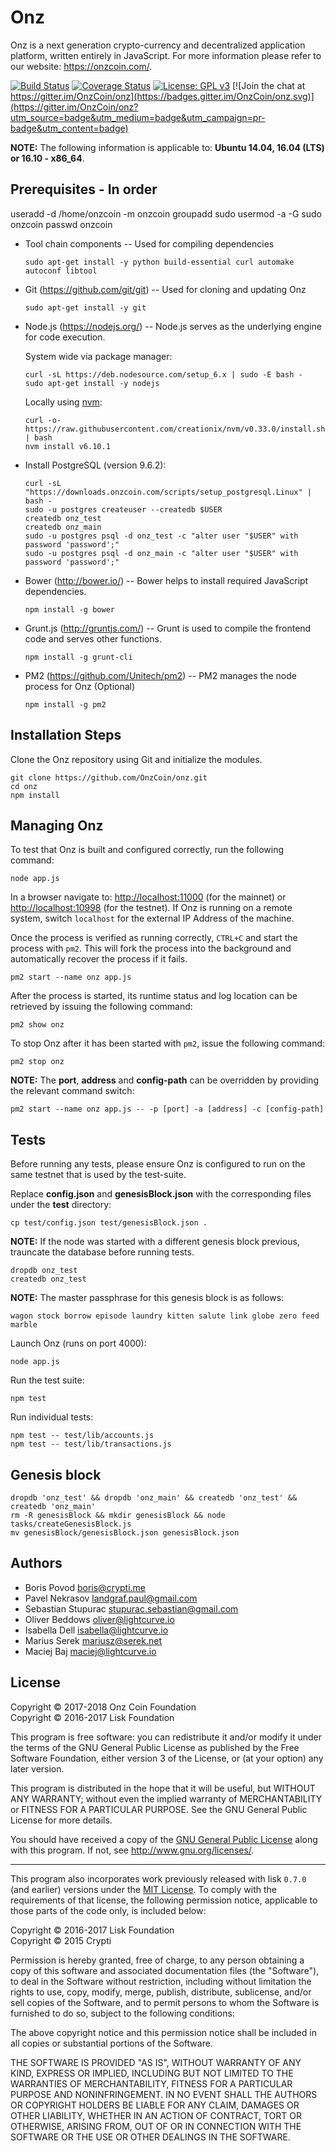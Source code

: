 # Onz

Onz is a next generation crypto-currency and decentralized application platform, written entirely in JavaScript. For more information please refer to our website: https://onzcoin.com/.

[![Build Status](https://travis-ci.org/OnzCoin/onz.svg?branch=development)](https://travis-ci.org/OnzCoin/onz)
[![Coverage Status](https://coveralls.io/repos/github/OnzCoin/onz/badge.svg?branch=development)](https://coveralls.io/github/OnzCoin/onz?branch=development)
[![License: GPL v3](https://img.shields.io/badge/License-GPL%20v3-blue.svg)](http://www.gnu.org/licenses/gpl-3.0)
[![Join the chat at https://gitter.im/OnzCoin/onz](https://badges.gitter.im/OnzCoin/onz.svg)](https://gitter.im/OnzCoin/onz?utm_source=badge&utm_medium=badge&utm_campaign=pr-badge&utm_content=badge)

**NOTE:** The following information is applicable to: **Ubuntu 14.04, 16.04 (LTS) or 16.10 - x86_64**.

## Prerequisites - In order

  useradd -d /home/onzcoin -m onzcoin
  groupadd sudo
  usermod -a -G sudo onzcoin
  passwd onzcoin

- Tool chain components -- Used for compiling dependencies

  `sudo apt-get install -y python build-essential curl automake autoconf libtool`

- Git (<https://github.com/git/git>) -- Used for cloning and updating Onz

  `sudo apt-get install -y git`

- Node.js (<https://nodejs.org/>) -- Node.js serves as the underlying engine for code execution.

  System wide via package manager:

  ```
  curl -sL https://deb.nodesource.com/setup_6.x | sudo -E bash -
  sudo apt-get install -y nodejs
  ```

  Locally using [nvm](https://github.com/creationix/nvm):

  ```
  curl -o- https://raw.githubusercontent.com/creationix/nvm/v0.33.0/install.sh | bash
  nvm install v6.10.1
  ```

- Install PostgreSQL (version 9.6.2):

  ```
  curl -sL "https://downloads.onzcoin.com/scripts/setup_postgresql.Linux" | bash -
  sudo -u postgres createuser --createdb $USER
  createdb onz_test
  createdb onz_main
  sudo -u postgres psql -d onz_test -c "alter user "$USER" with password 'password';"
  sudo -u postgres psql -d onz_main -c "alter user "$USER" with password 'password';"
  ```

- Bower (<http://bower.io/>) -- Bower helps to install required JavaScript dependencies.

  `npm install -g bower`

- Grunt.js (<http://gruntjs.com/>) -- Grunt is used to compile the frontend code and serves other functions.

  `npm install -g grunt-cli`

- PM2 (<https://github.com/Unitech/pm2>) -- PM2 manages the node process for Onz (Optional)

  `npm install -g pm2`

## Installation Steps

Clone the Onz repository using Git and initialize the modules.

```
git clone https://github.com/OnzCoin/onz.git
cd onz
npm install
```


## Managing Onz

To test that Onz is built and configured correctly, run the following command:

`node app.js`

In a browser navigate to: <http://localhost:11000> (for the mainnet) or <http://localhost:10998> (for the testnet). If Onz is running on a remote system, switch `localhost` for the external IP Address of the machine.

Once the process is verified as running correctly, `CTRL+C` and start the process with `pm2`. This will fork the process into the background and automatically recover the process if it fails.

`pm2 start --name onz app.js`

After the process is started, its runtime status and log location can be retrieved by issuing the following command:

`pm2 show onz`

To stop Onz after it has been started with `pm2`, issue the following command:

`pm2 stop onz`

**NOTE:** The **port**, **address** and **config-path** can be overridden by providing the relevant command switch:

```
pm2 start --name onz app.js -- -p [port] -a [address] -c [config-path]
```

## Tests

Before running any tests, please ensure Onz is configured to run on the same testnet that is used by the test-suite.

Replace **config.json** and **genesisBlock.json** with the corresponding files under the **test** directory:

```
cp test/config.json test/genesisBlock.json .
```

**NOTE:** If the node was started with a different genesis block previous, trauncate the database before running tests.

```
dropdb onz_test
createdb onz_test
```

**NOTE:** The master passphrase for this genesis block is as follows:

```
wagon stock borrow episode laundry kitten salute link globe zero feed marble
```

Launch Onz (runs on port 4000):

```
node app.js
```

Run the test suite:

```
npm test
```

Run individual tests:

```
npm test -- test/lib/accounts.js
npm test -- test/lib/transactions.js
```

## Genesis block
```
dropdb 'onz_test' && dropdb 'onz_main' && createdb 'onz_test' && createdb 'onz_main'
rm -R genesisBlock && mkdir genesisBlock && node tasks/createGenesisBlock.js
mv genesisBlock/genesisBlock.json genesisBlock.json
```

## Authors

- Boris Povod <boris@crypti.me>
- Pavel Nekrasov <landgraf.paul@gmail.com>
- Sebastian Stupurac <stupurac.sebastian@gmail.com>
- Oliver Beddows <oliver@lightcurve.io>
- Isabella Dell <isabella@lightcurve.io>
- Marius Serek <mariusz@serek.net>
- Maciej Baj <maciej@lightcurve.io>

## License

Copyright © 2017-2018 Onz Coin Foundation<br>
Copyright © 2016-2017 Lisk Foundation<br>

This program is free software: you can redistribute it and/or modify it under the terms of the GNU General Public License as published by the Free Software Foundation, either version 3 of the License, or (at your option) any later version.

This program is distributed in the hope that it will be useful, but WITHOUT ANY WARRANTY; without even the implied warranty of MERCHANTABILITY or FITNESS FOR A PARTICULAR PURPOSE. See the GNU General Public License for more details.

You should have received a copy of the [GNU General Public License](https://github.com/OnzCoin/onz/tree/master/LICENSE) along with this program.  If not, see <http://www.gnu.org/licenses/>.

***

This program also incorporates work previously released with lisk `0.7.0` (and earlier) versions under the [MIT License](https://opensource.org/licenses/MIT). To comply with the requirements of that license, the following permission notice, applicable to those parts of the code only, is included below:

Copyright © 2016-2017 Lisk Foundation<br>
Copyright © 2015 Crypti<br>

Permission is hereby granted, free of charge, to any person obtaining a copy of this software and associated documentation files (the "Software"), to deal in the Software without restriction, including without limitation the rights to use, copy, modify, merge, publish, distribute, sublicense, and/or sell copies of the Software, and to permit persons to whom the Software is furnished to do so, subject to the following conditions:

The above copyright notice and this permission notice shall be included in all copies or substantial portions of the Software.

THE SOFTWARE IS PROVIDED "AS IS", WITHOUT WARRANTY OF ANY KIND, EXPRESS OR IMPLIED, INCLUDING BUT NOT LIMITED TO THE WARRANTIES OF MERCHANTABILITY, FITNESS FOR A PARTICULAR PURPOSE AND NONINFRINGEMENT. IN NO EVENT SHALL THE AUTHORS OR COPYRIGHT HOLDERS BE LIABLE FOR ANY CLAIM, DAMAGES OR OTHER LIABILITY, WHETHER IN AN ACTION OF CONTRACT, TORT OR OTHERWISE, ARISING FROM, OUT OF OR IN CONNECTION WITH THE SOFTWARE OR THE USE OR OTHER DEALINGS IN THE SOFTWARE.
